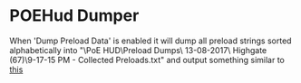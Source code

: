 POEHud Dumper
======

When 'Dump Preload Data' is enabled it will dump all preload strings sorted alphabetically into "\PoE HUD\Preload Dumps\ 13-08-2017\ Highgate (67)\9-17-15 PM - Collected Preloads.txt" and output something similar to [this](https://pastebin.com/raw/gBhFiRdq)